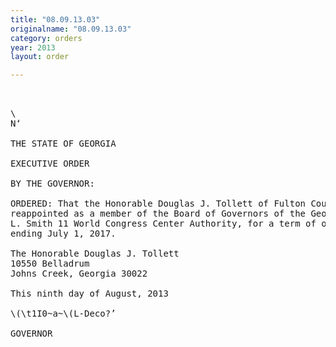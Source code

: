 ```yaml
---
title: "08.09.13.03"
originalname: "08.09.13.03"
category: orders
year: 2013
layout: order

---
```

<pre>
   

\
N‘

THE STATE OF GEORGIA

EXECUTIVE ORDER

BY THE GOVERNOR:

ORDERED: That the Honorable Douglas J. Tollett of Fulton County, Georgia, is
reappointed as a member of the Board of Governors of the George
L. Smith 11 World Congress Center Authority, for a term of office
ending July 1, 2017.

The Honorable Douglas J. Tollett
10550 Belladrum
Johns Creek, Georgia 30022

This ninth day of August, 2013

\(\t1I0~a~\(L-Deco?’

GOVERNOR

</pre>
